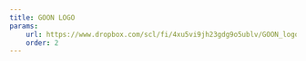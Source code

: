 ```yaml
---
title: GOON LOGO
params:
    url: https://www.dropbox.com/scl/fi/4xu5vi9jh23gdg9o5ublv/GOON_logo.zip?rlkey=eff3vkh13ceydfise32zfq1p0&dl=1
    order: 2
---
```

